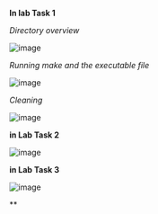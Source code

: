 **In lab Task 1**

*Directory overview*



![image](https://github.com/user-attachments/assets/ebed1d10-c081-477f-ab78-52824f6f3035)



*Running make and the executable file*








![image](https://github.com/user-attachments/assets/0fe8def1-5490-471d-b00b-72ad46f0bcaa)










*Cleaning*











![image](https://github.com/user-attachments/assets/167c41ae-5e09-4b1c-a0c9-4c099581551d)



**in Lab Task 2**

![image](https://github.com/user-attachments/assets/ecf3cc27-b398-4466-ade5-b69ec8a2c5d2)


**in Lab Task 3**

![image](https://github.com/user-attachments/assets/555fec65-705f-478b-8a12-e314267a5556)

**
